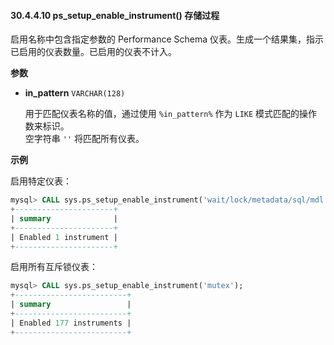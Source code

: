 #### 30.4.4.10 ps_setup_enable_instrument() 存储过程

启用名称中包含指定参数的 Performance Schema 仪表。生成一个结果集，指示已启用的仪表数量。已启用的仪表不计入。

**参数**

- **in_pattern** `VARCHAR(128)`
  
  用于匹配仪表名称的值，通过使用 `%in_pattern%` 作为 `LIKE` 模式匹配的操作数来标识。  
  空字符串 `''` 将匹配所有仪表。

**示例**

启用特定仪表：

```sql
mysql> CALL sys.ps_setup_enable_instrument('wait/lock/metadata/sql/mdl');
+----------------------+
| summary              |
+----------------------+
| Enabled 1 instrument |
+----------------------+
```

启用所有互斥锁仪表：

```sql
mysql> CALL sys.ps_setup_enable_instrument('mutex');
+-------------------------+
| summary                 |
+-------------------------+
| Enabled 177 instruments |
+-------------------------+
```

